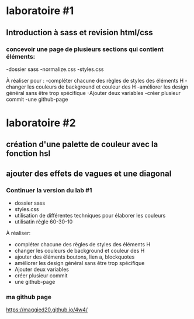 # laboratoire #1 
## Introduction à sass et revision html/css
###  concevoir une page de plusieurs sections qui contient éléments:
-dossier sass
-normalize.css
-styles.css

À réaliser pour :
-compléter chacune des règles de styles des éléments H
-changer les couleurs de background et couleur des H
-améliorer les design général sans être trop spécifique
-Ajouter deux variables
-créer plusieur commit
-une github-page


# laboratoire #2
## création d'une palette de couleur avec la fonction hsl
## ajouter des effets de vagues et une diagonal

### Continuer la version du lab #1

- dossier sass
- styles.css
- utilisation de différentes techniques pour élaborer les couleurs
- utilisatin règle 60-30-10

À réaliser:
- compléter chacune des règles de styles des éléments H
- changer les couleurs de background et couleur des H
- ajouter des éléments boutons, lien a, blockquotes
- améliorer les design général sans être trop spécifique
- Ajouter deux variables
- créer plusieur commit
- une github-page

### ma github page
https://maggied20.github.io/4w4/